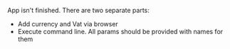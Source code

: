 App isn't finished.
There are two separate parts:
 - Add currency and Vat via browser
 - Execute command line. All params should be provided with names for them